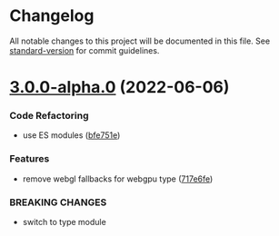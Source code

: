# Changelog

All notable changes to this project will be documented in this file. See [standard-version](https://github.com/conventional-changelog/standard-version) for commit guidelines.

# [3.0.0-alpha.0](https://github.com/pex-gl/pex-gl/compare/v2.7.0...v3.0.0-alpha.0) (2022-06-06)


### Code Refactoring

* use ES modules ([bfe751e](https://github.com/pex-gl/pex-gl/commit/bfe751e700869c01e3c0620cd874ef735eb83cb3))


### Features

* remove webgl fallbacks for webgpu type ([717e6fe](https://github.com/pex-gl/pex-gl/commit/717e6fe74454caf752d6374ea2cc8e29e879aee8))


### BREAKING CHANGES

* switch to type module
